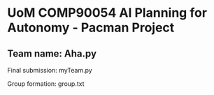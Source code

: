 # UoM COMP90054 AI Planning for Autonomy - Pacman Project

## Team name: Aha.py

Final submission: myTeam.py

Group formation: group.txt

